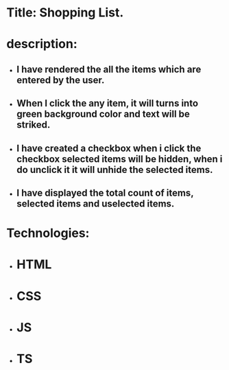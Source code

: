 # Title: Shopping List.

# description:


* ## I have rendered the all the items which are entered by the user.
* ## When I click the any item, it will turns into green background color and text will be striked.
* ## I have created a checkbox when i click the checkbox selected items will be hidden, when i do unclick it it will unhide the selected items.
* ## I have displayed the total count of items, selected items and uselected items.


# Technologies:
* # HTML
* # CSS
* # JS
* # TS
